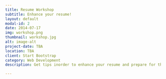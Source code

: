 ```yaml
---
title: Resume Workshop
subtitle: Enhance your resume!
layout: default
modal-id: 2
date: 2014-07-17
img: workshop.png
thumbnail: workshop.jpg
alt: image-alt
project-date: TBA
location: TBA
client: Start Bootstrap
category: Web Development
description: Get tips inorder to enhance your resume and prepare for the upcoming career fair! NOTE: Everyone is invited (even non-members).

---
```

